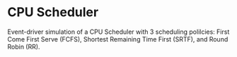 # CPU Scheduler

Event-driver simulation of a CPU Scheduler with 3 scheduling polilcies: First Come First Serve (FCFS), Shortest Remaining Time First (SRTF), and Round Robin (RR).
